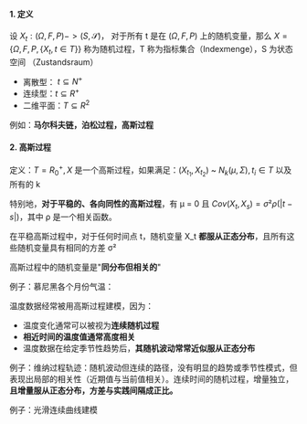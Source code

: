 #### 1. 定义

设 $X_t : (\Omega,F,P) -> (S,\mathcal{S})$， 对于所有  t 是在 $(\Omega,F,P)$ 上的随机变量，那么 $X = \{\Omega,F,P,\{X_t,t \in T\}\}$ 称为随机过程，T 称为指标集合（Indexmenge），S 为状态空间 （Zustandsraum）

- 离散型： $t \subseteq N^+$
- 连续型：$t \subseteq R^+$
- 二维平面：$T \subseteq R^2$

例如：**马尔科夫链，泊松过程，高斯过程**


#### 2. 高斯过程

定义：$T = R_0^+, X$ 是一个高斯过程，如果满足：$(X_{t_1},X_{t_2})$ ~ $N_k(\mu,\Sigma), t_i \in T$ 以及所有的 k

特别地，**对于平稳的、各向同性的高斯过程**，有 μ = 0 且  $Cov(X_t, X_s) = σ²ρ(|t - s|)$，其中 ρ 是一个相关函数。

在平稳高斯过程中，对于任何时间点 t，随机变量 X_t **都服从正态分布**，且所有这些随机变量具有相同的方差 σ²

高斯过程中的随机变量是"**同分布但相关的**"

例子：慕尼黑各个月份气温：

温度数据经常被用高斯过程建模，因为：

- 温度变化通常可以被视为**连续随机过程**
- **相近时间的温度值通常高度相关**
- 温度数据在给定季节性趋势后，**其随机波动常常近似服从正态分布**


例子：维纳过程轨迹：随机波动但连续的路径，没有明显的趋势或季节性模式，但表现出局部的相关性（近期值与当前值相关）。连续时间的随机过程，增量独立，**且增量服从正态分布，方差与实践间隔成正比。**


例子：光滑连续曲线建模












